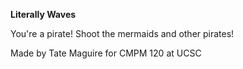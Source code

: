 **Literally Waves**

You're a pirate! Shoot the mermaids and other pirates!

Made by Tate Maguire for CMPM 120 at UCSC
